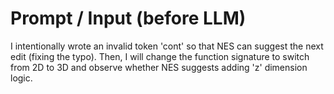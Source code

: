 # Prompt / Input (before LLM)

I intentionally wrote an invalid token 'cont' so that NES can suggest the next edit (fixing the typo).
Then, I will change the function signature to switch from 2D to 3D and observe whether NES suggests adding 'z' dimension logic.
